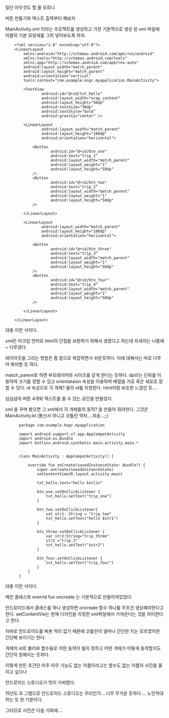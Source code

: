 


일단 아무것도 할 줄 모르니

버튼 만들기와 텍스트 출력부터 해보자

MainActivity.xml 이라는 프로젝트를 생성하고 가장 기본적으로 생성 된 xml 파일에 
어플의 기본 모양새를 그려 넣어보도록 하자.

        <?xml version="1.0" encoding="utf-8"?>
        <LinearLayout
            xmlns:android="http://schemas.android.com/apk/res/android"
            xmlns:tools="http://schemas.android.com/tools"
            xmlns:app="http://schemas.android.com/apk/res-auto"
            android:layout_width="match_parent"
            android:layout_height="match_parent"
            android:orientation="vertical"
            tools:context="com.example.kogr.myapplication.MainActivity">

            <TextView
                    android:id="@+id/txt_hello"
                    android:layout_width="wrap_content"
                    android:layout_height="50dp"
                    android:textSize="30dp"
                    android:textStyle="bold"
                    android:gravity="center" />

            <LinearLayout
                    android:layout_width="match_parent"
                    android:layout_height="100dp"
                    android:orientation="horizontal">

                <Button
                        android:id="@+id/btn_one"
                        android:text="trip_1"
                        android:layout_width="match_parent"
                        android:layout_weight="1"
                        android:layout_height="50dp"
                />
                <Button
                        android:id="@+id/btn_two"
                        android:text="trip_2"
                        android:layout_width="match_parent"
                        android:layout_weight="1"
                        android:layout_height="50dp"
                />

            </LinearLayout>

            <LinearLayout
                    android:layout_width="match_parent"
                    android:layout_height="100dp"
                    android:orientation="horizontal">

                <Button
                        android:id="@+id/btn_three"
                        android:text="trip_3"
                        android:layout_width="match_parent"
                        android:layout_weight="1"
                        android:layout_height="50dp"
                />
                <Button
                        android:id="@+id/btn_four"
                        android:text="trip_4"
                        android:layout_width="match_parent"
                        android:layout_weight="1"
                        android:layout_height="50dp"
                />

            </LinearLayout>

        </LinearLayout>

대충 이런 식이다.

xml은 마크업 언어로 html의 단점을 보완하기 위해서 생겼다고 하는데 자세히는 나중에~ 다루겠다.

레이아웃을 그리는 방법은 좀 참으로 복잡하면서 쉬운듯하다.
이에 대해서는 따로 다루어 봐야할 듯 하다.

match_parent로 하면 부모레이어와 사이즈를 같게 한다는 듯하다.
dp라는 단위를 이용하여 크기를 정할 수 있고
orientataion 속성을 이용하여 배열을 가로 혹은 세로로 정할 수 있다.
id 속성으로 각 개체? 들의 id를 지정한다.  html이랑 비슷한 느낌인 듯....

심심삼아 버튼 4개와 텍스트를 쓸 수 있는 공간을 만들었다.



xml 을 꾸며 봤으면 그 xml에서 각 개체들의 동작? 을 만들어 줘야한다.
그것은 MainActivity.kt (통신사 아니고 코틀린 약자....죄송...;;)


          package com.example.kogr.myapplication

          import android.support.v7.app.AppCompatActivity
          import android.os.Bundle
          import kotlinx.android.synthetic.main.activity_main.*


          class MainActivity : AppCompatActivity() {

              override fun onCreate(savedInstanceState: Bundle?) {
                  super.onCreate(savedInstanceState)
                  setContentView(R.layout.activity_main)

                  txt_hello.text="hello kotlin"

                  btn_one.setOnClickListener {
                      txt_hello.setText("trip_one")
                  }

                  btn_two.setOnClickListener{
                      val str1: String = "trip_two"
                      txt_hello.setText("hello $str1")
                  }

                  btn_three.setOnClickListener {
                      var str2:String="trip_three"
                      str2 ="trip_3"
                      txt_hello.setText("$str2")
                  }

                  btn_four.setOnClickListener {
                      txt_hello.setText("trip_four")
                  }
              }
          }
          
          
 대충 이런 식이다.
 
 메인 클래스와 overrid fun oncreate 는 기본적으로 만들어져있었다.
 
 안드로이드에서 클래스를 하나 생성하면 oncreate 함수 하나를 무조건 생성해야한다고 한다.
setContentVie는 현재 디자인을 지정한 xml파일에서 가져온다는 것을 의미한다고 한다.

자바로 안드로이드를 짜본 적이 없기 때문에 코틀린이 얼마나 간단한 지는 모르겠지만 간단해 보이기는 한다.

개체의 id로 불러와 함수들로 어떤 동작이 될지 정하고
어떤 개체가 어떻게 동작할지도 간단히 정해지는 듯하다.


이렇게 만든 초간단 아주 아무 기능도 없는 어플이라고는 할수도 없는 어플의
사진을 올리고 싶으나

안드로이드 스튜디오가 맛이 가버렸다.

15년도 i5 그램으로 안드로이드 스튜디오는 무리인가...
너무 무거운 듯하다.... 노인학대하는 듯 한 기분이다.

그러므로 사진은 다음 기회에....
